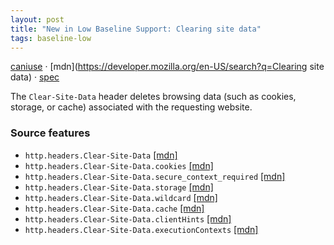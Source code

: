 ```yaml
---
layout: post
title: "New in Low Baseline Support: Clearing site data"
tags: baseline-low
---
```


[caniuse](https://caniuse.com/?search=clear-site-data) · [mdn](https://developer.mozilla.org/en-US/search?q=Clearing site data) · [spec](https://w3c.github.io/webappsec-clear-site-data/)

The `Clear-Site-Data` header deletes browsing data (such as cookies, storage, or cache) associated with the requesting website.

### Source features

- ``http.headers.Clear-Site-Data`` [[mdn]](https://developer.mozilla.org/en-US/search?q=http.headers.Clear-Site-Data)
- ``http.headers.Clear-Site-Data.cookies`` [[mdn]](https://developer.mozilla.org/en-US/search?q=http.headers.Clear-Site-Data.cookies)
- ``http.headers.Clear-Site-Data.secure_context_required`` [[mdn]](https://developer.mozilla.org/en-US/search?q=http.headers.Clear-Site-Data.secure_context_required)
- ``http.headers.Clear-Site-Data.storage`` [[mdn]](https://developer.mozilla.org/en-US/search?q=http.headers.Clear-Site-Data.storage)
- ``http.headers.Clear-Site-Data.wildcard`` [[mdn]](https://developer.mozilla.org/en-US/search?q=http.headers.Clear-Site-Data.wildcard)
- ``http.headers.Clear-Site-Data.cache`` [[mdn]](https://developer.mozilla.org/en-US/search?q=http.headers.Clear-Site-Data.cache)
- ``http.headers.Clear-Site-Data.clientHints`` [[mdn]](https://developer.mozilla.org/en-US/search?q=http.headers.Clear-Site-Data.clientHints)
- ``http.headers.Clear-Site-Data.executionContexts`` [[mdn]](https://developer.mozilla.org/en-US/search?q=http.headers.Clear-Site-Data.executionContexts)
